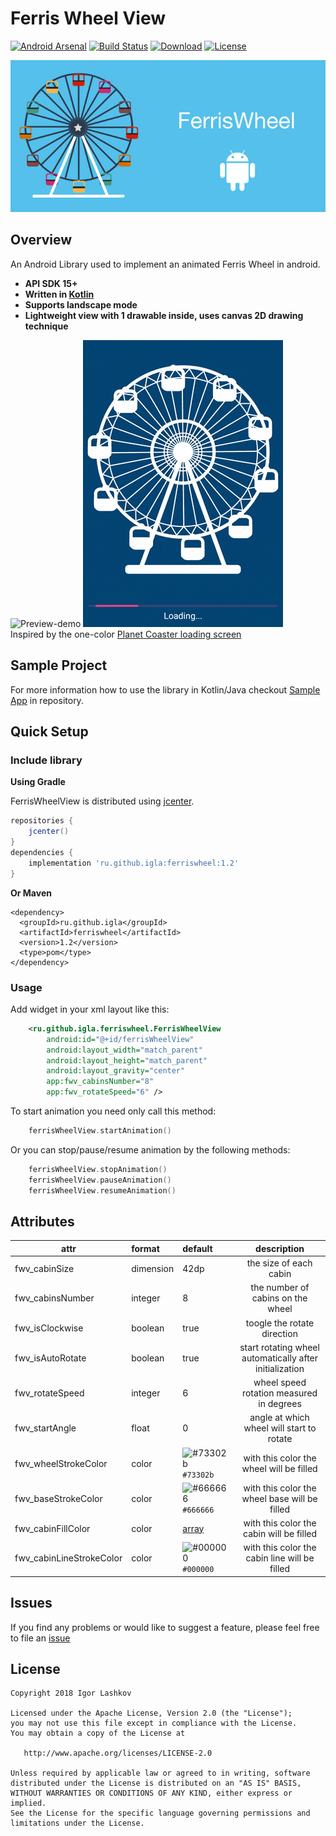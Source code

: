 # Ferris Wheel View

[![Android Arsenal](https://img.shields.io/badge/Android%20Arsenal-Ferris%20Wheel%20View-green.svg?style=flat)](https://android-arsenal.com/details/1/6803)
[![Build Status][build-status-svg]][build-status-link]
[![Download](https://api.bintray.com/packages/iglaweb/maven/Ferris-Wheel/images/download.svg)](https://bintray.com/iglaweb/maven/Ferris-Wheel/_latestVersion)
[![License](https://img.shields.io/badge/license-Apache%202-4EB1BA.svg?style=flat-square)](https://www.apache.org/licenses/LICENSE-2.0.html)

![image](/art/logo.png)


## Overview

An Android Library used to implement an animated Ferris Wheel in android.

- **API SDK 15+**
- **Written in [Kotlin](https://kotlinlang.org)**
- **Supports landscape mode**
- **Lightweight view with 1 drawable inside, uses canvas 2D drawing technique**

![Preview-demo](/art/preview_demo.gif "Preview demo")  ![Monochrome-sample](/art/preview_demo_monochrome.gif "Monochrome sample")<br />
Inspired by the one-color [Planet Coaster loading screen](https://youtu.be/5zHhW5TLW2s)

## Sample Project

For more information how to use the library in Kotlin/Java checkout [Sample App](https://github.com/iglaweb/Ferris-Wheel/tree/master/sample/) in repository.


## Quick Setup

### Include library

**Using Gradle**

FerrisWheelView is distributed using [jcenter](https://bintray.com/iglaweb/maven/Ferris-Wheel).
``` gradle
repositories { 
    jcenter()
}
dependencies {
    implementation 'ru.github.igla:ferriswheel:1.2'
}
```

**Or Maven**

``` maven
<dependency>
  <groupId>ru.github.igla</groupId>
  <artifactId>ferriswheel</artifactId>
  <version>1.2</version>
  <type>pom</type>
</dependency>
```

### Usage
Add widget in your xml layout like this:

```xml
    <ru.github.igla.ferriswheel.FerrisWheelView
        android:id="@+id/ferrisWheelView"
        android:layout_width="match_parent"
        android:layout_height="match_parent"
        android:layout_gravity="center"
        app:fwv_cabinsNumber="8"
        app:fwv_rotateSpeed="6" />
```


To start animation you need only call this method:

``` kotlin
    ferrisWheelView.startAnimation()
```

Or you can stop/pause/resume animation by the following methods:
``` kotlin
    ferrisWheelView.stopAnimation()
    ferrisWheelView.pauseAnimation()
    ferrisWheelView.resumeAnimation()
```


## Attributes
|attr|format|default|description|
|---|:---|:---|:---:|
|fwv_cabinSize|dimension|42dp|the size of each cabin|
|fwv_cabinsNumber|integer|8|the number of cabins on the wheel|
|fwv_isClockwise|boolean|true|toogle the rotate direction|
|fwv_isAutoRotate|boolean|true|start rotating wheel automatically after initialization|
|fwv_rotateSpeed|integer|6|wheel speed rotation measured in degrees|
|fwv_startAngle|float|0|angle at which wheel will start to rotate|
|fwv_wheelStrokeColor|color|![#73302b](https://placehold.it/15/73302b/000000?text=+) `#73302b`|with this color the wheel will be filled|
|fwv_baseStrokeColor|color| ![#666666](https://placehold.it/15/666666/000000?text=+) `#666666`|with this color the wheel base will be filled|
|fwv_cabinFillColor|color|[array](https://github.com/iglaweb/Ferris-Wheel/blob/master/ferriswheel/src/main/res/values/arrays.xml)|with this color the cabin will be filled|
|fwv_cabinLineStrokeColor|color|![#000000](https://placehold.it/15/000000/000000?text=+) `#000000`|with this color the cabin line will be filled|

Issues
------

If you find any problems or would like to suggest a feature, please
feel free to file an [issue](https://github.com/iglaweb/Ferris-Wheel/issues)

## License

    Copyright 2018 Igor Lashkov

    Licensed under the Apache License, Version 2.0 (the "License");
    you may not use this file except in compliance with the License.
    You may obtain a copy of the License at

       http://www.apache.org/licenses/LICENSE-2.0

    Unless required by applicable law or agreed to in writing, software
    distributed under the License is distributed on an "AS IS" BASIS,
    WITHOUT WARRANTIES OR CONDITIONS OF ANY KIND, either express or implied.
    See the License for the specific language governing permissions and
    limitations under the License.

 [build-status-svg]: https://travis-ci.org/iglaweb/Ferris-Wheel.svg?branch=master
 [build-status-link]: https://travis-ci.org/iglaweb/Ferris-Wheel
 [license-svg]: https://img.shields.io/badge/license-APACHE-lightgrey.svg
 [license-link]: https://github.com/iglaweb/Ferris-Wheel/blob/master/LICENSE
